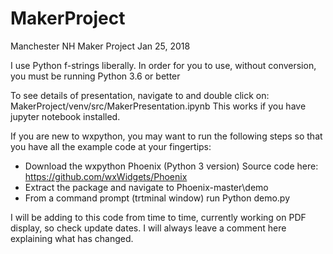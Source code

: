 # MakerProject
Manchester NH Maker Project Jan 25, 2018

I use Python f-strings liberally. In order for you to use, without conversion, you must be running Python 3.6 or better

To see details of presentation, navigate to and double click on:  MakerProject/venv/src/MakerPresentation.ipynb
This works if you have jupyter notebook installed.

If you are new to wxpython, you may want to run the following steps so that you have all the example code at your fingertips:

* Download the wxpython Phoenix (Python 3 version) Source code here: https://github.com/wxWidgets/Phoenix
* Extract the package and navigate to Phoenix-master\demo
* From a command prompt (trtminal window) run Python demo.py

I will be adding to this code from time to time, currently working on PDF display, so check update dates.
I will always leave a comment here explaining what has changed.
